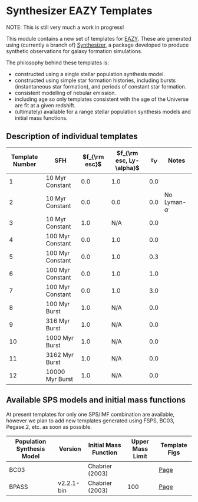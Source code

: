 # Synthesizer EAZY Templates

NOTE: This is still very much a work in progress!

This module contains a new set of templates for [EAZY](https://github.com/gbrammer/eazy-photoz/). These are generated using (currently a branch of) [Synthesizer](https://github.com/flaresimulations/synthesizer), a package developed to produce synthetic observations for galaxy formation simulations.

The philosophy behind these templates is:

- constructed using a single stellar population synthesis model.
- constructed using simple star formation histories, including bursts (instantaneous star formation), and periods of constant star formation.
- consistent modelling of nebular emission.
- including age so only templates consistent with the age of the Universe are fit at a given redshift.
- (ultimately) available for a range stellar population synthesis models and initial mass functions.


## Description of individual templates

| Template Number | SFH | $f_{\rm esc}$ | $f_{\rm esc, Ly-\alpha}$ | $\tau_{V}$ | Notes |
| --- | --- | --- | --- | --- | --- |
| 1  | 10 Myr Constant  | 0.0 | 1.0 | 0.0 | |
| 2  | 10 Myr Constant  | 0.0 | 0.0 | 0.0 | No Lyman- $\alpha$ |
| 3  | 10 Myr Constant  | 1.0 | N/A | 0.0 | |
| 4  | 100 Myr Constant  | 0.0 | 1.0 | 0.0 | |
| 5  | 100 Myr Constant  | 0.0 | 1.0 | 0.3 | |
| 6  | 100 Myr Constant  | 0.0 | 1.0 | 1.0 | |
| 7  | 100 Myr Constant  | 0.0 | 1.0 | 3.0 | |
| 8  | 100 Myr Burst | 1.0 | N/A | 0.0 | |
| 9  | 316 Myr Burst | 1.0 | N/A | 0.0 | |
| 10 | 1000 Myr Burst | 1.0 | N/A | 0.0 | |
| 11 | 3162 Myr Burst | 1.0 | N/A | 0.0 | |
| 12 | 10000 Myr Burst | 1.0 | N/A | 0.0 | |


## Available SPS models and initial mass functions

At present templates for only one SPS/IMF combination are available, however we plan to add new templates generated using FSPS, BC03, Pegase.2, etc. as soon as possible.

| Population Synthesis Model | Version | Initial Mass Function | Upper Mass Limit | Template Figs |
| --- | --- | --- | --- | --- |
| BC03 |  | Chabrier (2003) |  | [Page](docs/pages/Wilkins22_bc03_chabrier03.md)
| BPASS | v2.2.1-bin | Chabrier (2003) | 100 | [Page](docs/pages/Wilkins22_bpass-v2.2.1-bin_chab-100.md)
